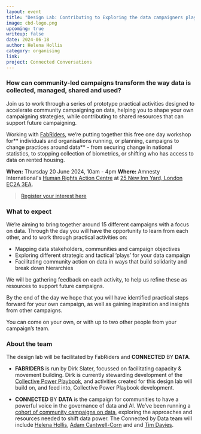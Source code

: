 ```yaml
---
layout: event
title: "Design Lab: Contributing to Exploring the data campaigners playbook"
image: cbd-logo.png
upcoming: true
writeup: false
date: 2024-06-18
author: Helena Hollis
category: organising
link: 
project: Connected Conversations
---
```


### How can community-led campaigns transform the way data is collected, managed, shared and used?

Join us to work through a series of prototype practical activities designed to accelerate community campaigning on data, helping you to shape your own campaigning strategies, while contributing to shared resources that can support future campaigning.

<!--more-->

Working with [FabRiders](https://www.fabriders.net/), we’re putting together this free one day workshop for** individuals and organisations running, or planning, campaigns to change practices around data** - from securing change in national statistics, to stopping collection of biometrics, or shifting who has access to data on rented housing.

**When:** Thursday 20 June 2024, 10am - 4pm
**Where:** Amnesty International's [Human Rights Action Centre](https://www.amnesty.org.uk/room-hire-and-public-spaces) at [25 New Inn Yard, London EC2A 3EA](https://maps.app.goo.gl/oaX1PdeLH8pvGJkQ8).

> [Register your interest here](https://docs.google.com/forms/d/e/1FAIpQLScyQu6GAHQdn6Y-mFK5TrbUtcNr-7dtRknPpcdIkdfaEe_tkw/viewform)

### What to expect

We’re aiming to bring together around 15 different campaigns with a focus on data. Through the day you will have the opportunity to learn from each other, and to work through practical activities on:

* Mapping data stakeholders, communities and campaign objectives
* Exploring different strategic and tactical ‘plays’ for your data campaign
* Facilitating community action on data in ways that build solidarity and break down hierarchies

We will be gathering feedback on each activity, to help us refine these as resources to support future campaigns. 

By the end of the day we hope that you will have identified practical steps forward for your own campaign, as well as gaining inspiration and insights from other campaigns. 

You can come on your own, or with up to two other people from your campaign’s team. 

### About the team

The design lab will be facilitated by FabRiders and **CONNECTED** BY **DATA**.
* **FABRIDERS** is run by Dirk Slater, focussed on facilitating capacity & movement building. Dirk is currently stewarding development of the [Collective Power Playbook](https://collectivepower.net/), and activities created for this design lab will build on, and feed into, Collective Power Playbook development.

* **CONNECTED** BY **DATA** is the campaign for communities to have a powerful voice in the governance of data and AI. We’ve been running a [cohort of community campaigns on data](https://connectedbydata.org/projects/2023-catalysing-communities), exploring the approaches and resources needed to shift data power. The Connected by Data team will include [Helena Hollis](https://connectedbydata.org/people/helena-hollis), [Adam Cantwell-Corn](https://connectedbydata.org/people/adam-cantwell-corn) and and [Tim Davies](https://connectedbydata.org/people/tim-davies).